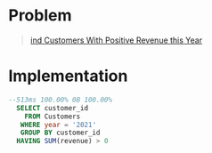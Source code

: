 # Problem

> [ind Customers With Positive Revenue this Year](https://leetcode.com/problems/find-customers-with-positive-revenue-this-year/)

# Implementation

```sql
--513ms 100.00% 0B 100.00%
  SELECT customer_id 
    FROM Customers
   WHERE year = '2021'
   GROUP BY customer_id  
  HAVING SUM(revenue) > 0
```
